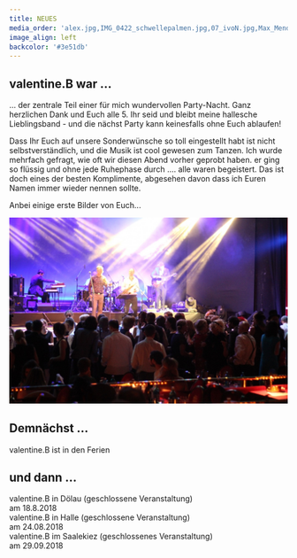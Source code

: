 ```yaml
---
title: NEUES
media_order: 'alex.jpg,IMG_0422_schwellepalmen.jpg,07_ivoN.jpg,Max_Mendez - Valentine_B. - Konsum_2018_62A8922.jpeg,67.jpeg'
image_align: left
backcolor: '#3e51db'
---
```


## **valentine.B war …**

... der zentrale Teil einer für mich wundervollen Party-Nacht. Ganz herzlichen Dank und Euch alle 5. Ihr seid und bleibt meine hallesche Lieblingsband - und die nächst Party kann keinesfalls ohne Euch ablaufen!

Dass Ihr Euch auf unsere Sonderwünsche so toll eingestellt habt ist nicht selbstverständlich, und die Musik ist cool gewesen zum Tanzen. Ich wurde mehrfach gefragt, wie oft wir diesen Abend vorher geprobt haben. er ging so flüssig und ohne jede Ruhephase durch .... alle waren begeistert. Das ist doch eines der besten Komplimente, abgesehen davon dass ich Euren Namen immer wieder nennen sollte. 

Anbei einige erste Bilder von Euch... 

![](67.jpeg)

## **Demnächst …**

valentine.B ist in den Ferien 

## **und dann …**

valentine.B in Dölau (geschlossene Veranstaltung)<br>am 18.8.2018<br>
valentine.B in Halle (geschlossene Veranstaltung)<br>am 24.08.2018<br>
valentine.B im Saalekiez (geschlossenes Veranstaltung)<br>am 29.09.2018
